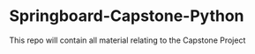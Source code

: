 # Springboard-Capstone-Python

This repo will contain all material relating to the Capstone Project 
